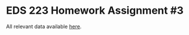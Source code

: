 # EDS 223 Homework Assignment #3

All relevant data available [here](https://drive.google.com/file/d/1bTk62xwOzBqWmmT791SbYbHxnCdjmBtw/view?usp=drive_link).
